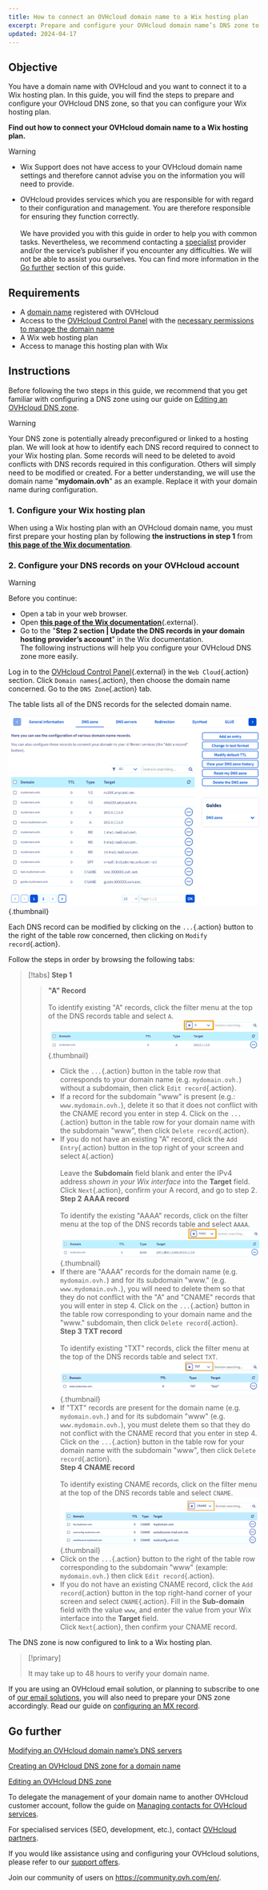 ```yaml
---
title: How to connect an OVHcloud domain name to a Wix hosting plan
excerpt: Prepare and configure your OVHcloud domain name’s DNS zone to connect to a Wix hosting plan
updated: 2024-04-17
---
```


## Objective

You have a domain name with OVHcloud and you want to connect it to a Wix hosting plan. In this guide, you will find the steps to prepare and configure your OVHcloud DNS zone, so that you can configure your Wix hosting plan.

**Find out how to connect your OVHcloud domain name to a Wix hosting plan.**

> [!warning]
>
> - Wix Support does not have access to your OVHcloud domain name settings and therefore cannot advise you on the information you will need to provide.
>
> - OVHcloud provides services which you are responsible for with regard to their configuration and management. You are therefore responsible for ensuring they function correctly.<br><br> We have provided you with this guide in order to help you with common tasks. Nevertheless, we recommend contacting a [specialist](https://partner.ovhcloud.com/en-asia/) provider and/or the service’s publisher if you encounter any difficulties. We will not be able to assist you ourselves. You can find more information in the [Go further](#gofurther) section of this guide.
>

## Requirements

- A [domain name](https://www.ovhcloud.com/en-asia/domains/) registered with OVHcloud
- Access to the [OVHcloud Control Panel](https://ca.ovh.com/auth/?action=gotomanager&from=https://www.ovh.com/asia/&ovhSubsidiary=asia) with the [necessary permissions to manage the domain name](/pages/account_and_service_management/account_information/managing_contacts)
- A Wix web hosting plan
- Access to manage this hosting plan with Wix

## Instructions

Before following the two steps in this guide, we recommend that you get familiar with configuring a DNS zone using our guide on [Editing an OVHcloud DNS zone](/pages/web_cloud/domains/dns_zone_edit).

> [!warning]
>
> Your DNS zone is potentially already preconfigured or linked to a hosting plan. We will look at how to identify each DNS record required to connect to your Wix hosting plan. Some records will need to be deleted to avoid conflicts with DNS records required in this configuration. Others will simply need to be modified or created. For a better understanding, we will use the domain name "**mydomain.ovh**" as an example. Replace it with your domain name during configuration.

### 1. Configure your Wix hosting plan

When using a Wix hosting plan with an OVHcloud domain name, you must first prepare your hosting plan by following **the instructions in step 1** from [**this page of the Wix documentation**](https://support.wix.com/en/article/connecter-un-domaine-%C3%A0-wix-par-pointage-5727882).

### 2. Configure your DNS records on your OVHcloud account

> [!warning]
>
> Before you continue: <br>
> - Open a tab in your web browser.
> - Open [**this page of the Wix documentation**](https://support.wix.com/en/article/connect-a-domain-%C3%A0-wix-par-pointage-5727882){.external}.
> - Go to the "**Step 2 section | Update the DNS records in your domain hosting provider’s account**" in the Wix documentation.<br>
> The following instructions will help you configure your OVHcloud DNS zone more easily.

Log in to the [OVHcloud Control Panel](https://ca.ovh.com/auth/?action=gotomanager&from=https://www.ovh.com/asia/&ovhSubsidiary=asia){.external} in the `Web Cloud`{.action} section. Click `Domain names`{.action}, then choose the domain name concerned. Go to the `DNS Zone`{.action} tab.

The table lists all of the DNS records for the selected domain name.

![dnszone](images/tab.png){.thumbnail}

Each DNS record can be modified by clicking on the `...`{.action} button to the right of the table row concerned, then clicking on `Modify record`{.action}.

Follow the steps in order by browsing the following tabs:

> [!tabs]
> **Step 1**
>> **"A" Record**<br><br>
>> To identify existing "A" records, click the filter menu at the top of the DNS records table and select `A`.<br>
>> ![dnszone](images/filter-a.png){.thumbnail}<br>
>> - Click the `...`{.action} button in the table row that corresponds to your domain name (e.g. `mydomain.ovh.`) without a subdomain, then click `Edit record`{.action}.<br>
>> - If a record for the subdomain "www" is present (e.g.: `www.mydomain.ovh.`), delete it so that it does not conflict with the CNAME record you enter in step 4. Click on the `...`{.action} button in the table row for your domain name with the subdomain "www", then click `Delete record`{.action}.<br>
>> - If you do not have an existing "A" record, click the `Add Entry`{.action} button in the top right of your screen and select `A`{.action}<br><br>
>> Leave the **Subdomain** field blank and enter the IPv4 address *shown in your Wix interface* into the **Target** field.
>> Click `Next`{.action}, confirm your A record, and go to step 2.
> **Step 2**
>> **AAAA record**<br><br>
>>  To identify the existing "AAAA" records, click on the filter menu at the top of the DNS records table and select `AAAA`.<br>
>> ![dnszone](images/filter-aaaa.png){.thumbnail}<br>
>> - If there are "AAAA" records for the domain name (e.g. `mydomain.ovh.`) and for its subdomain "www." (e.g. `www.mydomain.ovh.`), you will need to delete them so that they do not conflict with the "A" and "CNAME" records that you will enter in step 4. Click on the `...`{.action} button in the table row corresponding to your domain name and the "www." subdomain, then click `Delete record`{.action}.<br>
> **Step 3**
>> **TXT record**<br><br>
>>  To identify existing "TXT" records, click the filter menu at the top of the DNS records table and select `TXT`.<br>
>> ![dnszone](images/filter-txt.png){.thumbnail}<br>
>> - If "TXT" records are present for the domain name (e.g. `mydomain.ovh.`) and for its subdomain "www" (e.g. `www.mydomain.ovh.`), you must delete them so that they do not conflict with the CNAME record that you enter in step 4. Click on the `...`{.action} button in the table row for your domain name with the subdomain "www", then click `Delete record`{.action}.<br>
> **Step 4**
>> **CNAME record**<br><br>
>>  To identify existing CNAME records, click on the filter menu at the top of the DNS records table and select `CNAME`.<br>
>> ![dnszone](images/filter-cname.png){.thumbnail}<br>
>> - Click on the `...`{.action} button to the right of the table row corresponding to the subdomain "www" (example: `mydomain.ovh.`) then click `Edit record`{.action}.<br>
>> - If you do not have an existing CNAME record, click the `Add record`{.action} button in the top right-hand corner of your screen and select `CNAME`{.action}.
>> Fill in the **Sub-domain** field with the value `www`, and enter the value from your Wix interface into the **Target** field.<br>
>> Click `Next`{.action}, then confirm your CNAME record.

The DNS zone is now configured to link to a Wix hosting plan.

> [!primary]
>
> It may take up to 48 hours to verify your domain name.

If you are using an OVHcloud email solution, or planning to subscribe to one of [our email solutions](https://www.ovhcloud.com/en-asia/emails/), you will also need to prepare your DNS zone accordingly. Read our guide on [configuring an MX record](/pages/web_cloud/domains/dns_zone_mx).

## Go further <a name="gofurther"></a>

[Modifying an OVHcloud domain name’s DNS servers](/pages/web_cloud/domains/dns_server_general_information)

[Creating an OVHcloud DNS zone for a domain name](/pages/web_cloud/domains/dns_zone_create)

[Editing an OVHcloud DNS zone](/pages/web_cloud/domains/dns_zone_edit)

To delegate the management of your domain name to another OVHcloud customer account, follow the guide on [Managing contacts for OVHcloud services](/pages/account_and_service_management/account_information/managing_contacts).

For specialised services (SEO, development, etc.), contact [OVHcloud partners](https://partner.ovhcloud.com/en-asia/directory/).
 
If you would like assistance using and configuring your OVHcloud solutions, please refer to our [support offers](https://www.ovhcloud.com/en-asia/support-levels/).
 
Join our community of users on <https://community.ovh.com/en/>.
